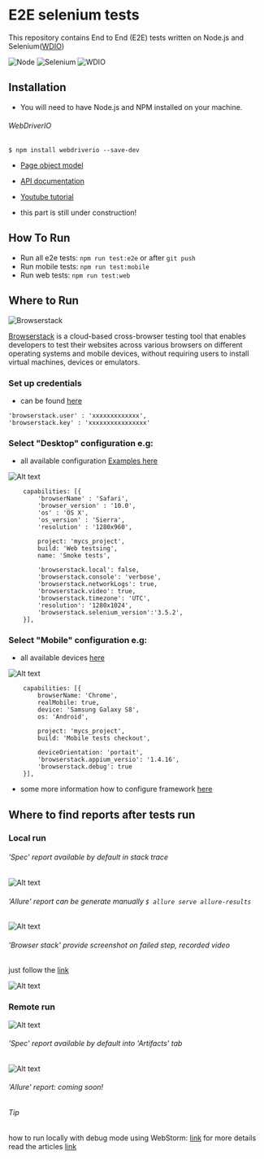 
E2E selenium tests
==================

This repository contains End to End (E2E) tests written on Node.js and Selenium([WDIO](http://webdriver.io/))

![Node](https://monosnap.com/file/ASoAVdcNHmYhVKygUce29pJoeCAY6d.png)
![Selenium](http://www.seleniumhq.org/images/big-logo.png)
![WDIO](https://monosnap.com/file/YH35ztNllsm5Sjrm0gndrj13vVGzqW.png)


## Installation

- You will need to have Node.js and NPM installed on your machine.

###### WebDriverIO
```
$ npm install webdriverio --save-dev
```

- [Page object model](http://webdriver.io/guide/testrunner/pageobjects.html)
- [API documentation](http://webdriver.io/api.html)
- [Youtube tutorial](https://www.youtube.com/user/medigerati/videos)

- this part is still under construction!


## How To Run

- Run all e2e tests: `npm run test:e2e` or after `git push`
- Run mobile tests: `npm run test:mobile`
- Run web tests: `npm run test:web`


## Where to Run
![Browserstack](https://dgzoq9b5asjg1.cloudfront.net/production/images/layout/BS-logo-color-104x104.png)

[Browserstack](https://www.browserstack.com/automate)
is a cloud-based cross-browser testing tool that enables developers to test their websites across various
browsers on different operating systems and mobile devices, without requiring users to install virtual
machines, devices or emulators.

### Set up credentials
- can be found [here](https://www.browserstack.com/automate/webdriverio)

```
'browserstack.user' : 'xxxxxxxxxxxxx',
'browserstack.key' : 'xxxxxxxxxxxxxxxx'
```

### Select "Desktop" configuration e.g:

- all available configuration [Examples here](https://www.browserstack.com/automate/webdriverio)

![Alt text](https://monosnap.com/file/rWbnnBQRDZq59CllEqbTPW6UawLaxa.png)

```
    capabilities: [{
        'browserName' : 'Safari',
        'browser_version' : '10.0',
        'os' : 'OS X',
        'os_version' : 'Sierra',
        'resolution' : '1280x960',

        project: 'mycs_project',
        build: 'Web testsing',
        name: 'Smoke tests',

        'browserstack.local': false,
        'browserstack.console': 'verbose',
        'browserstack.networkLogs': true,
        'browserstack.video': true,
        'browserstack.timezone': 'UTC',
        'resolution': '1280x1024',
        'browserstack.selenium_version':'3.5.2',
    }],
```

### Select "Mobile" configuration e.g:

- all available devices [here](https://www.browserstack.com/automate/webdriverio)

![Alt text](https://monosnap.com/file/zR2hSMjNj3JvtFogWKawpmVyIkZCo8.png)

```
    capabilities: [{
        browserName: 'Chrome',
        realMobile: true,
        device: 'Samsung Galaxy S8',
        os: 'Android',

        project: 'mycs_project',
        build: 'Mobile tests checkout',

        deviceOrientation: 'portait',
        'browserstack.appium_versio': '1.4.16',
        'browserstack.debug': true
    }],
```

- some more information how to configure framework [here](https://www.browserstack.com/automate/webdriverio)


## Where to find reports after tests run

### Local run
###### 'Spec' report available by default in stack trace

![Alt text](https://monosnap.com/file/6Kw66ErdhWKs3JwYpEg8TnT43UJJ8E.png)

###### 'Allure' report can be generate manually `$ allure serve allure-results`

![Alt text](https://monosnap.com/file/PZeKqojTZwaDKDwkc1pQaxGK4ekZwA.png)

###### 'Browser stack' provide screenshot on failed step, recorded video
just follow the [link](https://www.browserstack.com/automate/builds)

![Alt text](https://monosnap.com/file/l4gGtAGx0tDaZn3gvEYdaKYh1i8bti.png)


### Remote run
![Alt text](http://ahay.org/blog/wp-content/uploads/2016/02/circleci.png)
###### 'Spec' report available by default into 'Artifacts' tab

![Alt text](https://monosnap.com/file/JefJXWq4zVPNBgYnUjqDwLgS18RU0A.png)

###### 'Allure' report: coming soon!

###### Tip

how to run locally with debug mode using WebStorm: [link](http://take.ms/72d97c)
for more details read the articles [link](https://moduscreate.com/blog/debug-protractor-automated-tests-in-webstorm/)